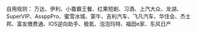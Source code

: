 自用规则：
万达、伊利、小蚕霸王餐、红果短剧、习酒、上汽大众、龙湖、SuperVIP、AssppPro、蜜雪冰城、蒙牛、吉利汽车、飞凡汽车、华住会、杰士邦、富友缴费通、IOS逆向助手、极氮、泡泡玛特、福田e家、东风日产
